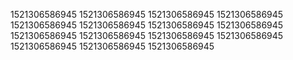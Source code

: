 1521306586945
1521306586945
1521306586945
1521306586945
1521306586945
1521306586945
1521306586945
1521306586945
1521306586945
1521306586945
1521306586945
1521306586945
1521306586945
1521306586945
1521306586945